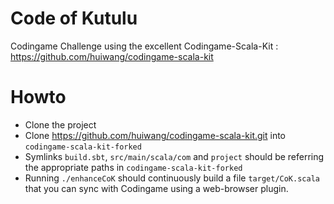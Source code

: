 # Code of Kutulu

Codingame Challenge using the excellent Codingame-Scala-Kit : https://github.com/huiwang/codingame-scala-kit

# Howto

  * Clone the project
  * Clone https://github.com/huiwang/codingame-scala-kit.git into `codingame-scala-kit-forked`
  * Symlinks `build.sbt`, `src/main/scala/com` and `project` should be referring the appropriate paths in `codingame-scala-kit-forked`
  * Running `./enhanceCoK` should continuously build a file `target/CoK.scala` that you can sync with Codingame using a web-browser plugin.

